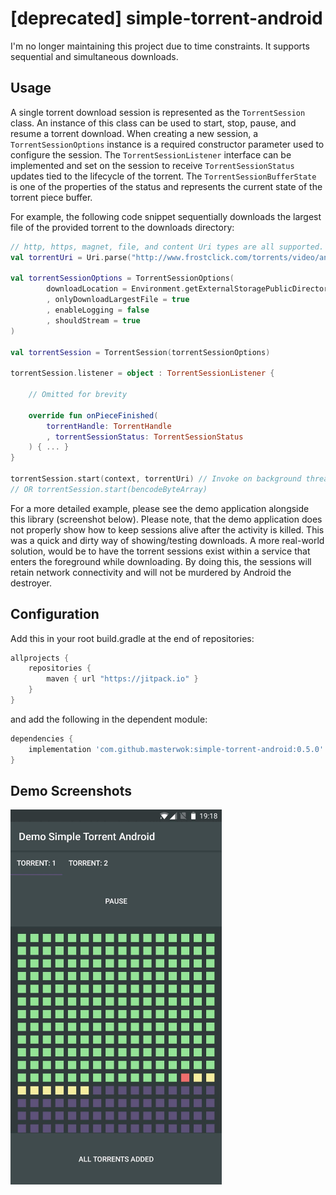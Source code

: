 

# [deprecated] simple-torrent-android

I'm no longer maintaining this project due to time constraints.
 It supports sequential and simultaneous downloads.


## Usage

A single torrent download session is represented as the ```TorrentSession``` class. An instance of this class can be used to start, stop, pause, and resume a torrent download. When creating a new session, a ```TorrentSessionOptions``` instance is a required constructor parameter used to configure the session. The ```TorrentSessionListener``` interface can be implemented and set on the session to receive ```TorrentSessionStatus``` updates tied to the lifecycle of the torrent. The ```TorrentSessionBufferState``` is one of the properties of the status and represents the current state of the torrent piece buffer.

For example, the following code snippet sequentially downloads the largest file of the provided torrent to the downloads directory:

```kotlin
// http, https, magnet, file, and content Uri types are all supported.
val torrentUri = Uri.parse("http://www.frostclick.com/torrents/video/animation/Big_Buck_Bunny_1080p_surround_frostclick.com_frostwire.com.torrent")

val torrentSessionOptions = TorrentSessionOptions(
        downloadLocation = Environment.getExternalStoragePublicDirectory(Environment.DIRECTORY_DOWNLOADS)
        , onlyDownloadLargestFile = true
        , enableLogging = false
        , shouldStream = true
)

val torrentSession = TorrentSession(torrentSessionOptions)

torrentSession.listener = object : TorrentSessionListener {
    
    // Omitted for brevity
    
    override fun onPieceFinished(
        torrentHandle: TorrentHandle
        , torrentSessionStatus: TorrentSessionStatus
    ) { ... }
}

torrentSession.start(context, torrentUri) // Invoke on background thread.
// OR torrentSession.start(bencodeByteArray)

```

For a more detailed example, please see the demo application alongside this library (screenshot below). Please note, that the demo application does not properly show how to keep sessions alive after the activity is killed. This was a quick and dirty way of showing/testing downloads. A more real-world solution, would be to have the torrent sessions exist within a service that enters the foreground while downloading. By doing this, the sessions will retain network connectivity and will not be murdered by Android the destroyer.

## Configuration

Add this in your root build.gradle at the end of repositories:
```gradle
allprojects {
    repositories {
        maven { url "https://jitpack.io" }
    }
}
```
and add the following in the dependent module:

```gradle
dependencies {
    implementation 'com.github.masterwok:simple-torrent-android:0.5.0'
}
```


## Demo Screenshots

<img src="/app/screenshots/example.jpg?raw=true" height="600" title="Demo">

